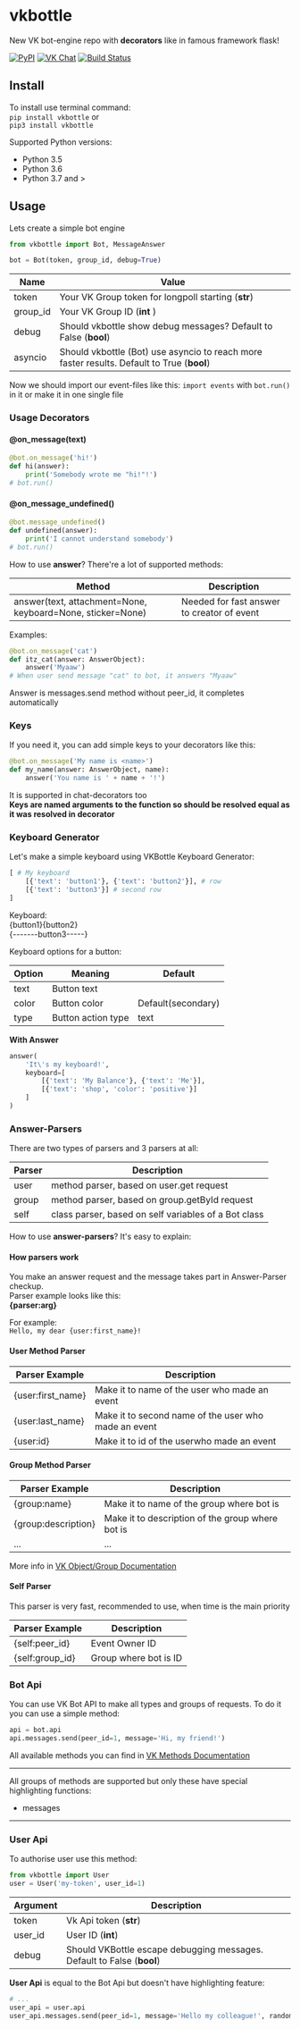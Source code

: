 # vkbottle
New VK bot-engine repo with **decorators** like in famous framework flask!

[![PyPI](https://badge.fury.io/py/vkbottle.svg)](https://pypi.org/project/vkbottle/) 
[![VK Chat](https://img.shields.io/badge/Vk-Chat-blue)](https://vk.me/join/AJQ1d7fBUBM_800lhEe_AwJj) 
[![Build Status](https://travis-ci.com/timoniq/vkbottle.svg?branch=master)](https://travis-ci.com/timoniq/vkbottle)

## Install

To install use terminal command:  
`pip install vkbottle` or  
 `pip3 install vkbottle`  
   
 Supported Python versions:  
 * Python 3.5
 * Python 3.6
 * Python 3.7 and >

## Usage
Lets create a simple bot engine
```python
from vkbottle import Bot, MessageAnswer

bot = Bot(token, group_id, debug=True)
```
Name | Value
------------ | -------------
token | Your VK Group token for longpoll starting (**str**)
group_id | Your VK Group ID (**int** )
debug | Should vkbottle show debug messages? Default to False (**bool**)
asyncio | Should vkbottle (Bot) use asyncio to reach more faster results. Default to True (**bool**)

Now we should import our event-files like this: `import events` with `bot.run()` in it or make it in one single file

### Usage Decorators

#### @on_message(text)
```python
@bot.on_message('hi!')
def hi(answer):
    print('Somebody wrote me "hi!"!')
# bot.run()
```
#### @on_message_undefined()
```python
@bot.message_undefined()
def undefined(answer):
    print('I cannot understand somebody')
# bot.run()
```
How to use **answer**?
There're a lot of supported methods:

Method | Description
------------ | -------------
answer(text, attachment=None, keyboard=None, sticker=None) | Needed for fast answer to creator of event

Examples:  
```python
@bot.on_message('cat')
def itz_cat(answer: AnswerObject):
    answer('Myaaw')
# When user send message "cat" to bot, it answers "Myaaw"
```
Answer is messages.send method without peer_id, it completes automatically

### Keys

If you need it, you can add simple keys to your decorators like this:  
```python
@bot.on_message('My name is <name>')
def my_name(answer: AnswerObject, name):
    answer('You name is ' + name + '!')
```
It is supported in chat-decorators too  
**Keys are named arguments to the function so should be resolved equal as it was resolved in decorator**

### Keyboard Generator

Let's make a simple keyboard using VKBottle Keyboard Generator:
```python
[ # My keyboard
    [{'text': 'button1'}, {'text': 'button2'}], # row
    [{'text': 'button3'}] # second row
]
```
Keyboard:  
{button1}{button2}  
{-------button3-----}  

Keyboard options for a button:  

Option | Meaning | Default
------ | ------- | -------
text | Button text | 
color | Button color | Default(secondary)
type | Button action type | text

**With Answer**

```python
answer(
    'It\'s my keyboard!',
    keyboard=[
        [{'text': 'My Balance'}, {'text': 'Me'}],
        [{'text': 'shop', 'color': 'positive'}]
    ]
)
```

### Answer-Parsers

There are two types of parsers and 3 parsers at all:

Parser | Description
------ | -----------
user | method parser, based on user.get request
group | method parser, based on group.getById request
self | class parser, based on self variables of a Bot class

How to use **answer-parsers**? It's easy to explain:  

#### How parsers work

You make an answer request and the message takes part in Answer-Parser сheckup.  
Parser example looks like this:  
**{parser:arg}**

For example:  
```Hello, my dear {user:first_name}!```

#### User Method Parser

Parser Example | Description
-------------- | -----------
{user:first_name} | Make it to name of the user who made an event
{user:last_name} | Make it to second name of the user who made an event
{user:id} | Make it to id of the userwho made an event

#### Group Method Parser

Parser Example | Description
-------------- | -----------
{group:name} | Make it to name of the group where bot is
{group:description} | Make it to description of the group where bot is
... | ...

More info in [VK Object/Group Documentation](https://vk.com/dev/objects/group)

#### Self Parser

This parser is very fast, recommended to use, when time is the main priority

Parser Example | Description
-------------- | -----------
{self:peer_id} | Event Owner ID
{self:group_id} | Group where bot is ID

### Bot Api

You can use VK Bot API to make all types and groups of requests. To do it you can use a simple method:

```python
api = bot.api
api.messages.send(peer_id=1, message='Hi, my friend!')
```

All available methods you can find in [VK Methods Documentation](https://vk.com/dev/methods)
***
All groups of methods are supported but only these have special highlighting functions:
* messages
***

### User Api

To authorise user use this method:
```python
from vkbottle import User
user = User('my-token', user_id=1)
```
Argument | Description
-------- | -----------
token | Vk Api token (**str**)
user_id | User ID (**int**)
debug | Should VKBottle escape debugging messages. Default to False (**bool**)

**User Api** is equal to the Bot Api but doesn't have highlighting feature:
```python
# ...
user_api = user.api
user_api.messages.send(peer_id=1, message='Hello my colleague!', random_id=100)
```
